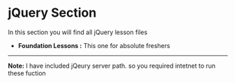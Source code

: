 # jQuery Section

<p>In this section you will find all jQuery lesson files</p>

<ul>
  <li><strong>Foundation Lessons :</strong> This one for absolute freshers</li>
</ul>
<hr />
<p><strong>Note:</strong> I have included jQeury server path. so you required intetnet to run these fuction</p>
